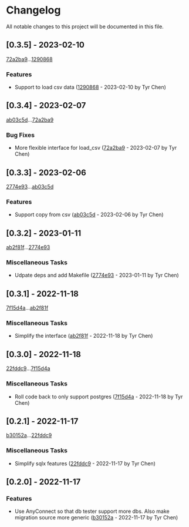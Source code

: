 # Changelog

All notable changes to this project will be documented in this file.

## [0.3.5] - 2023-02-10

[72a2ba9](72a2ba9b54006d28c914d2117bfb0799ba9ba64f)...[1290868](1290868db99dc771500245cb1e6c3149bcc95813)

### Features

- Support to load csv data ([1290868](1290868db99dc771500245cb1e6c3149bcc95813) - 2023-02-10 by Tyr Chen)

## [0.3.4] - 2023-02-07

[ab03c5d](ab03c5dc386afcb1d8bade5ec17a2c3f06e2c9d0)...[72a2ba9](72a2ba9b54006d28c914d2117bfb0799ba9ba64f)

### Bug Fixes

- More flexible interface for load_csv ([72a2ba9](72a2ba9b54006d28c914d2117bfb0799ba9ba64f) - 2023-02-07 by Tyr Chen)

## [0.3.3] - 2023-02-06

[2774e93](2774e93464b971b97a9f1d1c97ea45903f4c2c9e)...[ab03c5d](ab03c5dc386afcb1d8bade5ec17a2c3f06e2c9d0)

### Features

- Support copy from csv ([ab03c5d](ab03c5dc386afcb1d8bade5ec17a2c3f06e2c9d0) - 2023-02-06 by Tyr Chen)

## [0.3.2] - 2023-01-11

[ab2f81f](ab2f81f126e70e942801b2f3251a9593ce3b5ccd)...[2774e93](2774e93464b971b97a9f1d1c97ea45903f4c2c9e)

### Miscellaneous Tasks

- Udpate deps and add Makefile ([2774e93](2774e93464b971b97a9f1d1c97ea45903f4c2c9e) - 2023-01-11 by Tyr Chen)

## [0.3.1] - 2022-11-18

[7f15d4a](7f15d4acf6ae02298d7a813dba065bc0d43b2f76)...[ab2f81f](ab2f81f126e70e942801b2f3251a9593ce3b5ccd)

### Miscellaneous Tasks

- Simplify the interface ([ab2f81f](ab2f81f126e70e942801b2f3251a9593ce3b5ccd) - 2022-11-18 by Tyr Chen)

## [0.3.0] - 2022-11-18

[22fddc9](22fddc9fddf8267b36d82899ec029af4d28aa5ee)...[7f15d4a](7f15d4acf6ae02298d7a813dba065bc0d43b2f76)

### Miscellaneous Tasks

- Roll code back to only support postgres ([7f15d4a](7f15d4acf6ae02298d7a813dba065bc0d43b2f76) - 2022-11-18 by Tyr Chen)

## [0.2.1] - 2022-11-17

[b30152a](b30152a9899f1f04199d337b457dcbaa2a102505)...[22fddc9](22fddc9fddf8267b36d82899ec029af4d28aa5ee)

### Miscellaneous Tasks

- Simplify sqlx features ([22fddc9](22fddc9fddf8267b36d82899ec029af4d28aa5ee) - 2022-11-17 by Tyr Chen)

## [0.2.0] - 2022-11-17

### Features

- Use AnyConnect so that db tester support more dbs. Also make migration source more generic ([b30152a](b30152a9899f1f04199d337b457dcbaa2a102505) - 2022-11-17 by Tyr Chen)

<!-- generated by git-cliff -->
